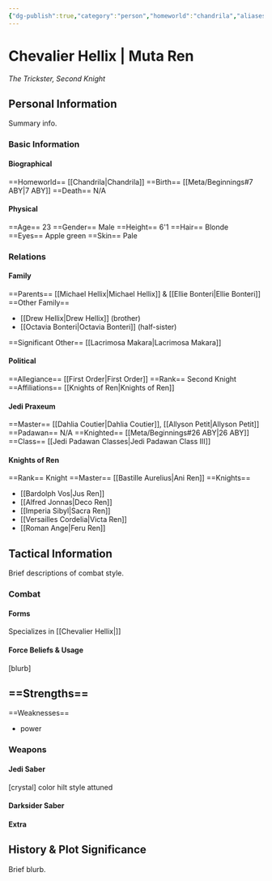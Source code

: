 ```yaml
---
{"dg-publish":true,"category":"person","homeworld":"chandrila","aliases":["Muta Ren"],"tags":["fallenjedi","firstorder","knight","knightsofren","jedipraxeum","jediknight","i ii iii iv v vi vii","forcesensitive"],"permalink":"/chevalier-hellix/","dgHomeLink":false,"dgPassFrontmatter":true}
---
```


# Chevalier Hellix | Muta Ren
<i>The Trickster, Second Knight</i>
## Personal Information
Summary info.

### Basic Information

#### Biographical
==Homeworld== [[Chandrila|Chandrila]]
==Birth== [[Meta/Beginnings#7 ABY|7 ABY]]
==Death== N/A

#### Physical
==Age== 23
==Gender== Male
==Height== 6'1
==Hair== Blonde
==Eyes== Apple green
==Skin== Pale

### Relations

#### Family
==Parents== [[Michael Hellix|Michael Hellix]] & [[Ellie Bonteri|Ellie Bonteri]]
==Other Family==
- [[Drew Hellix|Drew Hellix]] (brother)
- [[Octavia Bonteri|Octavia Bonteri]] (half-sister)

==Significant Other== [[Lacrimosa Makara|Lacrimosa Makara]]

#### Political
==Allegiance== [[First Order|First Order]]
==Rank== Second Knight
==Affiliations== [[Knights of Ren|Knights of Ren]]

#### Jedi Praxeum
==Master== [[Dahlia Coutier|Dahlia Coutier]], [[Allyson Petit|Allyson Petit]]
==Padawan== N/A
==Knighted== [[Meta/Beginnings#26 ABY|26 ABY]]
==Class== [[Jedi Padawan Classes|Jedi Padawan Class III]]

#### Knights of Ren
==Rank== Knight
==Master== [[Bastille Aurelius|Ani Ren]]
==Knights==
- [[Bardolph Vos|Jus Ren]]
- [[Alfred Jonnas|Deco Ren]]
- [[Imperia Sibyl|Sacra Ren]]
- [[Versailles Cordelia|Victa Ren]]
- [[Roman Ange|Feru Ren]]

## Tactical Information
Brief descriptions of combat style.

### Combat

#### Forms
Specializes in [[Chevalier Hellix|]] 

#### Force Beliefs & Usage
[blurb]

==Strengths==
- 
==Weaknesses==
- power

### Weapons

#### Jedi Saber
[crystal] color hilt style attuned

#### Darksider Saber


#### Extra


## History & Plot Significance
Brief blurb.